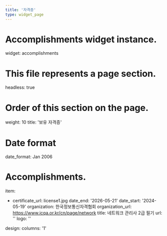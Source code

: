 ```yaml
---
title: '자격증'
type: widget_page
---
```


# Accomplishments widget instance.
widget: accomplishments

# This file represents a page section.
headless: true

# Order of this section on the page.
weight: 10
title: '보유 자격증'

# Date format
date_format: Jan 2006

# Accomplishments.
item:
  - certificate_url: license1.jpg
    date_end: '2026-05-21'
    date_start: '2024-05-19'
    organization: 한국정보통신자격협회
    organization_url: https://www.icqa.or.kr/cn/page/network
    title: 네트워크 관리사 2급 필기
    url: ''
    logo: '<i class="fas fa-graduation-cap"></i>'  

design:
  columns: '1'
